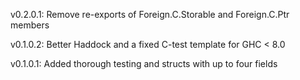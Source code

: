 v0.2.0.1: Remove re-exports of Foreign.C.Storable and Foreign.C.Ptr members

v0.1.0.2: Better Haddock and a fixed C-test template for GHC < 8.0

v0.1.0.1: Added thorough testing and structs with up to four fields

